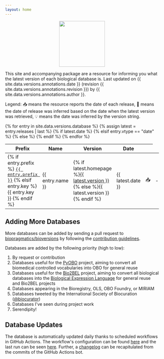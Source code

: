 ```yaml
---
layout: home
---
```

<p align="center">
  <img src="https://raw.githubusercontent.com/biopragmatics/bioversions/main/docs/source/logo.png" height="150">
</p>

This site and accompanying package are a resource for informing you what the latest version of each biological database
is. Last updated on {{ site.data.versions.annotations.date }} (revision {{ site.data.versions.annotations.revision }})
by {{ site.data.versions.annotations.author }}.

Legend: 📥 means the resource reports the date of each release, 📅 means the date of release was inferred based on the
date when the latest version was retrieved, 💡 means the date was inferred by the version string.

<table id="versions-table">
<thead>
<tr>
    <th>Prefix</th>
    <th>Name</th>
    <th>Version</th>
    <th>Date</th>
    <th></th>
</tr>
</thead>
<tbody>
{% for entry in site.data.versions.database %}
    {% assign latest = entry.releases | last %}
    <tr>
        <td>
            <script type="application/ld+json">
            {
                "@context": "https://schema.org",
                "@type":"Dataset",
                "http://purl.org/dc/terms/conformsTo": {
                    "@type": "CreativeWork", 
                    "@id": "https://bioschemas.org/profiles/Dataset/0.4-DRAFT/"
                },
                "name": "{{ entry.name }}",
                "url": "https://bioregistry.io/{{ entry.prefix }}",
                "version": "{{ latest.version }}"
            }
            </script>
        {% if entry.prefix %}
            <a href="https://bioregistry.io/{{ entry.prefix }}"><code>{{ entry.prefix }}</code></a>
        {% elsif entry.key %}
            {{ entry.key }}
        {% endif %}
        </td>
        <td>{{ entry.name }}</td>
        <td>
            {% if latest.homepage %}<a href="{{ latest.homepage }}">{{ latest.version }} </a>{% else %}{{ latest.version }}{% endif %}
        </td>
        {% if latest.date %}<td>{{ latest.date }}</td><td>📥</td>
        {% elsif entry.vtype == "date" %}<td>-</td><td>💡</td>
        {% else %}<td>{{ latest.retrieved }}</td><td>📅</td>
        {% endif %}
    </tr>
{% endfor %}
</tbody>
</table>

<script>
$(document).ready(function () {
   $("#versions-table").DataTable();
});
</script>

## Adding More Databases

More databases can be added by sending a pull request to [biopragmatics/bioversions](https://github.com/biopragmatics/bioversions)
by following the [contribution guidelines](https://github.com/biopragmatics/bioversions#-contributing).

Databases are added by the following priority (high to low):

1. By request or contribution
2. Databases useful for the [PyOBO](https://github.com/pyobo/pyobo) project, aiming to convert all biomedical controlled
   vocabularies into OBO for general reuse
3. Databases useful for the [Bio2BEL](https://github.com/bio2bel/bio2bel) project, aiming to convert all biological
   databases into the [Biological Expression Language](https://biological-expression-language.github.io/) for general
   reuse and Bio2BEL projects
4. Databases appearing in the Bioregistry, OLS, OBO Foundry, or MIRIAM
5. Databases tweeted by the International Society of Biocuration ([@biocurator](https://twitter.com/biocurator))
6. Databases I've seen during project work
7. Serendipity!

## Database Updates

The database is automatically updated daily thanks to scheduled workflows in GitHub Actions. The workflow's
configuration can be found [here](https://github.com/biopragmatics/bioversions/blob/main/.github/workflows/update.yml)
and the last run can be
seen [here](https://github.com/biopragmatics/bioversions/actions?query=workflow%3A%22Update+Database%22). Further,
a [changelog](https://github.com/biopragmatics/bioversions/commits?author=actions-user) can be recapitulated from the commits
of the GitHub Actions bot.
